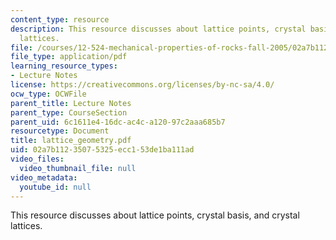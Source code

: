 ```yaml
---
content_type: resource
description: This resource discusses about lattice points, crystal basis, and crystal
  lattices.
file: /courses/12-524-mechanical-properties-of-rocks-fall-2005/02a7b11235075325ecc153de1ba111ad_lattice_geometry.pdf
file_type: application/pdf
learning_resource_types:
- Lecture Notes
license: https://creativecommons.org/licenses/by-nc-sa/4.0/
ocw_type: OCWFile
parent_title: Lecture Notes
parent_type: CourseSection
parent_uid: 6c1611e4-16dc-ac4c-a120-97c2aaa685b7
resourcetype: Document
title: lattice_geometry.pdf
uid: 02a7b112-3507-5325-ecc1-53de1ba111ad
video_files:
  video_thumbnail_file: null
video_metadata:
  youtube_id: null
---
```

This resource discusses about lattice points, crystal basis, and crystal lattices.